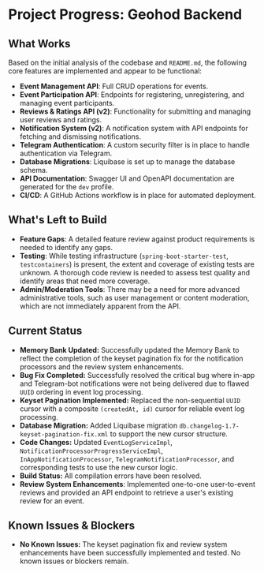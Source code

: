 # Project Progress: Geohod Backend

## What Works

Based on the initial analysis of the codebase and `README.md`, the following core features are implemented and appear to be functional:

*   **Event Management API**: Full CRUD operations for events.
*   **Event Participation API**: Endpoints for registering, unregistering, and managing event participants.
*   **Reviews & Ratings API (v2)**: Functionality for submitting and managing user reviews and ratings.
*   **Notification System (v2)**: A notification system with API endpoints for fetching and dismissing notifications.
*   **Telegram Authentication**: A custom security filter is in place to handle authentication via Telegram.
*   **Database Migrations**: Liquibase is set up to manage the database schema.
*   **API Documentation**: Swagger UI and OpenAPI documentation are generated for the `dev` profile.
*   **CI/CD**: A GitHub Actions workflow is in place for automated deployment.

## What's Left to Build

*   **Feature Gaps**: A detailed feature review against product requirements is needed to identify any gaps.
*   **Testing**: While testing infrastructure (`spring-boot-starter-test`, `testcontainers`) is present, the extent and coverage of existing tests are unknown. A thorough code review is needed to assess test quality and identify areas that need more coverage.
*   **Admin/Moderation Tools**: There may be a need for more advanced administrative tools, such as user management or content moderation, which are not immediately apparent from the API.

## Current Status

*   **Memory Bank Updated:** Successfully updated the Memory Bank to reflect the completion of the keyset pagination fix for the notification processors and the review system enhancements.
*   **Bug Fix Completed:** Successfully resolved the critical bug where in-app and Telegram-bot notifications were not being delivered due to flawed `UUID` ordering in event log processing.
*   **Keyset Pagination Implemented:** Replaced the non-sequential `UUID` cursor with a composite `(createdAt, id)` cursor for reliable event log processing.
*   **Database Migration:** Added Liquibase migration `db.changelog-1.7-keyset-pagination-fix.xml` to support the new cursor structure.
*   **Code Changes:** Updated `EventLogServiceImpl`, `NotificationProcessorProgressServiceImpl`, `InAppNotificationProcessor`, `TelegramNotificationProcessor`, and corresponding tests to use the new cursor logic.
*   **Build Status:** All compilation errors have been resolved.
*   **Review System Enhancements**: Implemented one-to-one user-to-event reviews and provided an API endpoint to retrieve a user's existing review for an event.

## Known Issues & Blockers

*   **No Known Issues:** The keyset pagination fix and review system enhancements have been successfully implemented and tested. No known issues or blockers remain.
